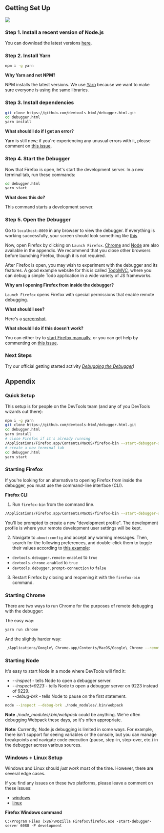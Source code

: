 ## Getting Set Up

![][debugger-intro-gif]

### Step 1. Install a recent version of Node.js

You can download the latest versions [here][node].

### Step 2. Install Yarn

```bash
npm i -g yarn
```
**Why Yarn and not NPM?**

NPM installs the latest versions. We use [Yarn][yarn] because we want to make sure everyone is using the same libraries.

### Step 3. Install dependencies

```bash
git clone https://github.com/devtools-html/debugger.html.git
cd debugger.html
yarn install
```

**What should I do if I get an error?**

Yarn is still new; if you're experiencing any unusual errors with it, please comment on [this issue][yarn-issue].

### Step 4. Start the Debugger

Now that Firefox is open, let's start the development server. In a new terminal tab, run these commands:

```bash
cd debugger.html
yarn start
```

**What does this do?**

This command starts a development server.

### Step 5. Open the Debugger

Go to `localhost:8000` in any browser to view the debugger. If everything is working successfully, your screen should look something like [this](https://cloud.githubusercontent.com/assets/254562/20439428/7498808a-ad89-11e6-895d-d6db320c5009.png).

Now, open Firefox by clicking on `Launch Firefox`. [Chrome](#starting-chrome) and [Node](#starting-node) are also available in the appendix. We recommend that you close other browsers before launching Firefox, though it is not required.

After Firefox is open, you may wish to experiment with the debugger and its features. A good example website for this is called [TodoMVC](http://todomvc.com/examples/vanillajs/), where you can debug a simple Todo application in a wide variety of JS frameworks.

**Why am I opening Firefox from inside the debugger?**

`Launch Firefox` opens Firefox with special permissions that enable remote debugging.

**What should I see?**

Here's a [screenshot][done-screenshot].

**What should I do if this doesn't work?**

You can either try to [start Firefox manually](#starting-firefox), or you can get help by commenting on [this issue](https://github.com/devtools-html/debugger.html/issues/1341).

### Next Steps

Try our official getting started activity [_Debugging the Debugger_](./debugging-the-debugger.md)!

## Appendix

### Quick Setup

This setup is for people on the DevTools team (and any of you DevTools wizards out there):

```bash
npm i -g yarn
git clone https://github.com/devtools-html/debugger.html.git
cd debugger.html
yarn install
# close Firefox if it's already running
/Applications/Firefox.app/Contents/MacOS/firefox-bin --start-debugger-server 6080 -P development
# create a new terminal tab
cd debugger.html
yarn start
```

### Starting Firefox

If you're looking for an alternative to opening Firefox from inside the debugger, you must use the command-line interface (CLI). 

**Firefox CLI**

1. Run `firefox-bin` from the command line.
```bash
/Applications/Firefox.app/Contents/MacOS/firefox-bin --start-debugger-server 6080 -P development
```

You'll be prompted to create a new "development profile". The development profile is where your remote development user settings will be kept.

2. Navigate to `about:config` and accept any warning messages. Then, search for the following preferences, and double-click them to toggle their values according to [this example](http://g.recordit.co/3VsHIooZ9q.gif):

* `devtools.debugger.remote-enabled` to `true`
* `devtools.chrome.enabled` to `true`
* `devtools.debugger.prompt-connection` to `false`

3. Restart Firefox by closing and reopening it with the `firefox-bin` command.

### Starting Chrome

There are two ways to run Chrome for the purposes of remote debugging with the debugger: 

The easy way:

```bash
yarn run chrome
```

And the slightly harder way:

```bash
 /Applications/Google\ Chrome.app/Contents/MacOS/Google\ Chrome --remote-debugging-port=9222 --no-first-run --user-data-dir=/tmp/chrome-dev-profile
```

### Starting Node

It's easy to start Node in a mode where DevTools will find it:

* *--inspect* - tells Node to open a debugger server.
* *--inspect=9223* - tells Node to open a debugger server on 9223 instead of 9229.
* *--debug-brk* - tells Node to pause on the first statement.

```bash
node --inspect --debug-brk ./node_modules/.bin/webpack
```

**Note** *./node_modules/.bin/webpack* could be anything. We're often debugging Webpack these days, so it's often appropriate.

**Note:** Currently, Node.js debugging is limited in some ways. For example, there isn't support for seeing variables or the console, but you can manage breakpoints and navigate code execution (pause, step-in, step-over, etc.) in the debugger across various sources.

### Windows + Linux Setup

Windows and Linux should *just work* most of the time. However, there are several edge cases.

If you find any issues on these two platforms, please leave a comment on these issues:
* [windows][windows-issue]
* [linux][linux-issue]

**Firefox Windows command**
```
C:\Program Files (x86)\Mozilla Firefox\firefox.exe -start-debugger-server 6080 -P development
```

[debugger-intro-gif]:http://g.recordit.co/WjHZaXKifZ.gif
[done-screenshot]:https://cloud.githubusercontent.com/assets/254562/20439409/55e3994a-ad89-11e6-8e76-55e18c7c0d75.png

[linux-issue]:https://github.com/devtools-html/debugger.html/issues/1082
[windows-issue]:https://github.com/devtools-html/debugger.html/issues/1248
[yarn-issue]:https://github.com/devtools-html/debugger.html/issues/1216
[yarn]:https://yarnpkg.com
[node]:https://nodejs.org/
